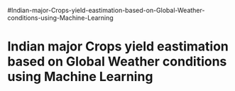 #Indian-major-Crops-yield-eastimation-based-on-Global-Weather-conditions-using-Machine-Learning 

Indian major Crops yield eastimation based on Global Weather conditions using Machine Learning 
==============================================================================================
